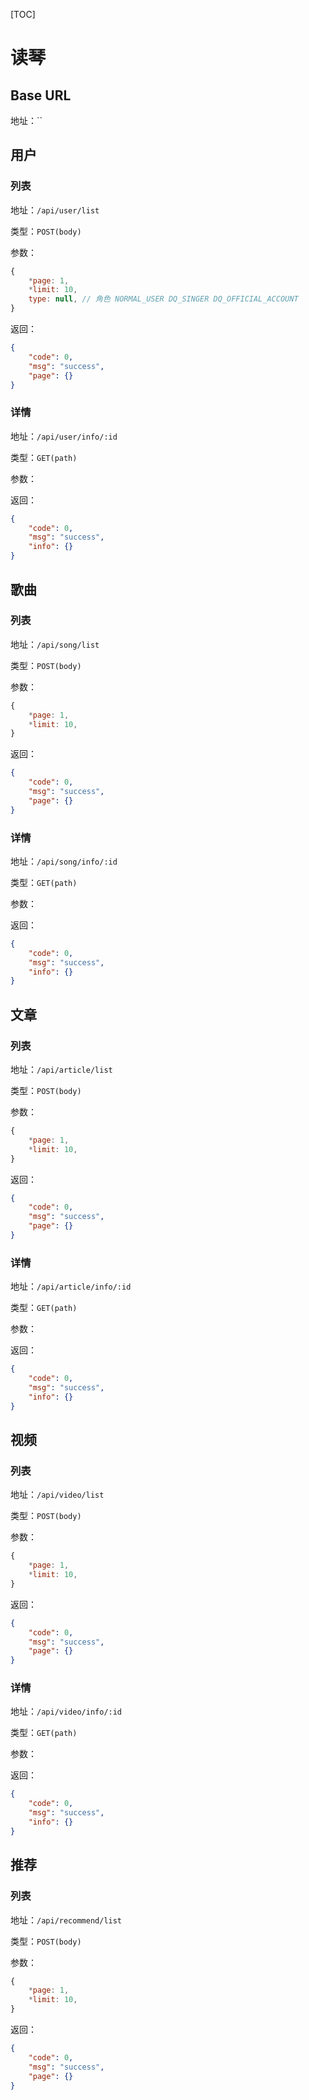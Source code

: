 [TOC]

# 读琴



## Base URL

地址：``



## 用户

### 列表

地址：`/api/user/list`

类型：`POST(body)`

参数：

```javascript
{
    *page: 1,
    *limit: 10,
    type: null, // 角色 NORMAL_USER DQ_SINGER DQ_OFFICIAL_ACCOUNT
}
```

返回：

```json
{
    "code": 0,
    "msg": "success",
    "page": {}
}
```

### 详情

地址：`/api/user/info/:id`

类型：`GET(path)`

参数：

返回：

```json
{
    "code": 0,
    "msg": "success",
    "info": {}
}
```



## 歌曲

### 列表

地址：`/api/song/list`

类型：`POST(body)`

参数：

```javascript
{
    *page: 1,
    *limit: 10,
}
```

返回：

```json
{
    "code": 0,
    "msg": "success",
    "page": {}
}
```

### 详情

地址：`/api/song/info/:id`

类型：`GET(path)`

参数：

返回：

```json
{
    "code": 0,
    "msg": "success",
    "info": {}
}
```



## 文章

### 列表

地址：`/api/article/list`

类型：`POST(body)`

参数：

```javascript
{
    *page: 1,
    *limit: 10,
}
```

返回：

```json
{
    "code": 0,
    "msg": "success",
    "page": {}
}
```

### 详情

地址：`/api/article/info/:id`

类型：`GET(path)`

参数：

返回：

```json
{
    "code": 0,
    "msg": "success",
    "info": {}
}
```



## 视频

### 列表

地址：`/api/video/list`

类型：`POST(body)`

参数：

```javascript
{
    *page: 1,
    *limit: 10,
}
```

返回：

```json
{
    "code": 0,
    "msg": "success",
    "page": {}
}
```

### 详情

地址：`/api/video/info/:id`

类型：`GET(path)`

参数：

返回：

```json
{
    "code": 0,
    "msg": "success",
    "info": {}
}
```



## 推荐

### 列表

地址：`/api/recommend/list`

类型：`POST(body)`

参数：

```javascript
{
    *page: 1,
    *limit: 10,
}
```

返回：

```json
{
    "code": 0,
    "msg": "success",
    "page": {}
}
```


